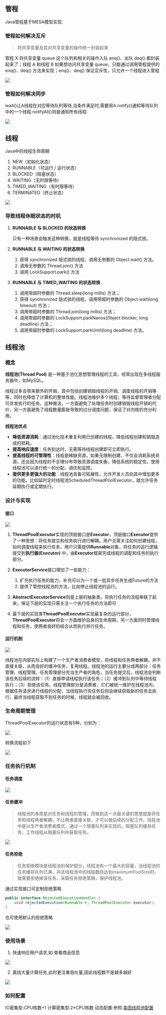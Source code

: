 ## 管程

Java管程基于MESA模型实现.

### 管程如何解决互斥

>将共享变量及其对共享变量的操作统一封装起来

管程 X 将共享变量 queue 这个队列和相关的操作入队 enq()、出队 deq() 都封装起来了；线程 A 和线程 B 如果想访问共享变量 queue，只能通过调用管程提供的 enq()、deq() 方法来实现；enq()、deq() 保证互斥性，只允许一个线程进入管程

![](https://community-header-1306990603.cos.ap-guangzhou.myqcloud.com/20220908140843.png)

### 管程如何解决同步

wait()让A线程在对应等待队列等待,当条件满足时,需要用A.notify()通知等待队列中的一个线程.notifyAll()则是通知所有线程.


![](https://community-header-1306990603.cos.ap-guangzhou.myqcloud.com/20220908141209.png)



## 线程

Java中的线程生命周期

1. NEW（初始化状态）
2. RUNNABLE（可运行 / 运行状态）
3. BLOCKED（阻塞状态）
4. WAITING（无时限等待）
5. TIMED_WAITING（有时限等待）
6. TERMINATED（终止状态）


![](https://community-header-1306990603.cos.ap-guangzhou.myqcloud.com/20220908135537.png)

### 导致线程休眠状态的时机

1. **RUNNABLE 与 BLOCKED 的状态转换**
   
   只有一种场景会触发这种转换，就是线程等待 synchronized 的隐式锁。


2. **RUNNABLE 与 WAITING 的状态转换**

   1. 获得 synchronized 隐式锁的线程，调用无参数的 Object.wait() 方法。
   2. 调用无参数的 Thread.join() 方法
   3. 调用 LockSupport.park() 方法


3. **RUNNABLE 与 TIMED_WAITING 的状态转换**

    1. 调用带超时参数的 Thread.sleep(long millis) 方法；
    2. 获得 synchronized 隐式锁的线程，调用带超时参数的 Object.wait(long timeout) 方法；
    3. 调用带超时参数的 Thread.join(long millis) 方法；
    4. 调用带超时参数的 LockSupport.parkNanos(Object blocker, long deadline) 方法；
    5. 调用带超时参数的 LockSupport.parkUntil(long deadline) 方法。


## 线程池

### 概念

**线程池(Thread Pool)** 是一种基于池化思想管理线程的工具，经常出现在多线程服务器中，如MySQL。

线程过多会带来额外的开销，其中包括创建销毁线程的开销、调度线程的开销等等，同时也降低了计算机的整体性能。线程池维护多个线程，等待监督管理者分配可并发执行的任务。这种做法，一方面避免了处理任务时创建销毁线程开销的代价，另一方面避免了线程数量膨胀导致的过分调度问题，保证了对内核的充分利用。


**线程池优点**
* **降低资源消耗**：通过池化技术重复利用已创建的线程，降低线程创建和销毁造成的损耗。
* **提高响应速度**：任务到达时，无需等待线程创建即可立即执行。
* **提高线程的可管理性**：线程是稀缺资源，如果无限制创建，不仅会消耗系统资源，还会因为线程的不合理分布导致资源调度失衡，降低系统的稳定性。使用线程池可以进行统一的分配、调优和监控。
* **提供更多更强大的功能**：线程池具备可拓展性，允许开发人员向其中增加更多的功能。比如延时定时线程池ScheduledThreadPoolExecutor，就允许任务延期执行或定期执行。


### 设计与实现

#### 接口

![](https://community-header-1306990603.cos.ap-guangzhou.myqcloud.com/20220908104951.png)

1. **ThreadPoolExecutor**实现的顶层接口是**Executor**，顶层接口**Executor**提供了一种思想：将任务提交和任务执行进行解耦。用户无需关注如何创建线程，如何调度线程来执行任务，用户只需提供**Runnable**对象，将任务的运行逻辑提交到**执行器(Executor)** 中，由**Executor**框架完成线程的调配和任务的执行部分。

2. **ExecutorService**接口增加了一些能力：
   1. 扩充执行任务的能力，补充可以为一个或一批异步任务生成Future的方法
   2. 提供了管控线程池的方法，比如停止线程池的运行。

3. **AbstractExecutorService**则是上层的抽象类，将执行任务的流程串联了起来，保证下层的实现只需关注一个执行任务的方法即可

4. 最下层的实现类**ThreadPoolExecutor**实现最复杂的运行部分，**ThreadPoolExecutor**将会一方面维护自身的生命周期，另一方面同时管理线程和任务，使两者良好的结合从而执行并行任务。

#### 运行机制

![](https://community-header-1306990603.cos.ap-guangzhou.myqcloud.com/20220908105323.png)

线程池在内部实际上构建了一个生产者消费者模型，将线程和任务两者解耦，并不直接关联，从而良好的缓冲任务，复用线程。线程池的运行主要分成两部分：任务管理、线程管理。任务管理部分充当生产者的角色，当任务提交后，线程池会判断该任务后续的流转：（1）直接申请线程执行该任务；（2）缓冲到队列中等待线程执行；（3）拒绝该任务。线程管理部分是消费者，它们被统一维护在线程池内，根据任务请求进行线程的分配，当线程执行完任务后则会继续获取新的任务去执行，最终当线程获取不到任务的时候，线程就会被回收。

### 生命周期管理

ThreadPoolExecutor的运行状态有5种，分别为：

![](https://community-header-1306990603.cos.ap-guangzhou.myqcloud.com/20220908110723.png)

转换流程如下

![](https://community-header-1306990603.cos.ap-guangzhou.myqcloud.com/20220908110739.png)

### 任务执行机制

#### 任务调度

![](https://community-header-1306990603.cos.ap-guangzhou.myqcloud.com/20220908133105.png)

#### 任务缓冲

>线程池的本质是对任务和线程的管理，而做到这一点最关键的思想就是将任务和线程两者解耦，不让两者直接关联，才可以做后续的分配工作。线程池中是以生产者消费者模式，通过一个阻塞队列来实现的。阻塞队列缓存任务，工作线程从阻塞队列中获取任务。

![](https://community-header-1306990603.cos.ap-guangzhou.myqcloud.com/20220908133555.png)

#### 任务拒绝

>任务拒绝模块是线程池的保护部分，线程池有一个最大的容量，当线程池的任务缓存队列已满，并且线程池中的线程数目达到maximumPoolSize时，就需要拒绝掉该任务，采取任务拒绝策略，保护线程池。

通过实现接口可定制拒绝策略

```java
public interface RejectedExecutionHandler {
    void rejectedExecution(Runnable r, ThreadPoolExecutor executor);
}
```

也可使用默认的拒绝策略

![](https://community-header-1306990603.cos.ap-guangzhou.myqcloud.com/20220908134120.png)

### 使用场景

1. 快速响应用户请求,如:查看商品信息

![](https://community-header-1306990603.cos.ap-guangzhou.myqcloud.com/20220908134530.png)

2. 离线大量计算任务,此时更注重吞吐量,因此线程数不是越多越好

![](https://community-header-1306990603.cos.ap-guangzhou.myqcloud.com/20220908134711.png)

### 如何配置

IO密集型:CPU核数+1
计算密集型:2*CPU核数
动态配置:参照 [美团线程池配置](https://tech.meituan.com/2020/04/02/java-pooling-pratice-in-meituan.html)